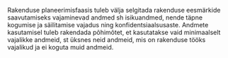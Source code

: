Rakenduse planeerimisfaasis tuleb välja selgitada rakenduse eesmärkide
saavutamiseks vajaminevad andmed sh isikuandmed, nende täpne kogumise ja
säilitamise vajadus ning konfidentsiaalsusaste. Andmete kasutamisel tuleb
rakendada põhimõtet, et kasutatakse vaid minimaalselt vajalikke andmeid, st
üksnes neid andmeid, mis on rakenduse tööks vajalikud ja ei koguta muid andmeid.
